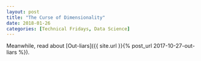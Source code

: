 ```yaml
---
layout: post
title: "The Curse of Dimensionality"
date: 2018-01-26
categories: [Technical Fridays, Data Science]
---
```


Meanwhile, read about [Out-liars]({{ site.url }}{% post_url 2017-10-27-out-liars %}).


